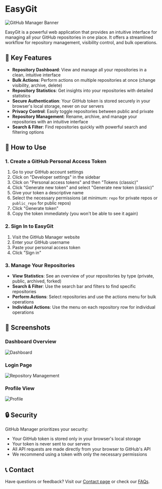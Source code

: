 # EasyGit

![GitHub Manager Banner](https://i.ibb.co/HfcXMMdh/bdaeebf5fd5f.jpg)

EasyGit is a powerful web application that provides an intuitive interface for managing all your GitHub repositories in one place. It offers a streamlined workflow for repository management, visibility control, and bulk operations.

## 🌟 Key Features

- **Repository Dashboard**: View and manage all your repositories in a clean, intuitive interface
- **Bulk Actions**: Perform actions on multiple repositories at once (change visibility, archive, delete)
- **Repository Statistics**: Get insights into your repositories with detailed statistics
- **Secure Authentication**: Your GitHub token is stored securely in your browser's local storage, never on our servers
- **Privacy Control**: Easily toggle repositories between public and private
- **Repository Management**: Rename, archive, and manage your repositories with an intuitive interface
- **Search & Filter**: Find repositories quickly with powerful search and filtering options

## 🚀 How to Use

### 1. Create a GitHub Personal Access Token

1. Go to your GitHub account settings
2. Click on "Developer settings" in the sidebar
3. Click on "Personal access tokens" and then "Tokens (classic)"
4. Click "Generate new token" and select "Generate new token (classic)"
5. Give your token a descriptive name
6. Select the necessary permissions (at minimum: `repo` for private repos or `public_repo` for public repos)
7. Click "Generate token"
8. Copy the token immediately (you won't be able to see it again)

### 2. Sign In to EasyGit

1. Visit the GitHub Manager website
2. Enter your GitHub username
3. Paste your personal access token
4. Click "Sign in"

### 3. Manage Your Repositories

- **View Statistics**: See an overview of your repositories by type (private, public, archived, forked)
- **Search & Filter**: Use the search bar and filters to find specific repositories
- **Perform Actions**: Select repositories and use the actions menu for bulk operations
- **Individual Actions**: Use the menu on each repository row for individual operations

## 📸 Screenshots

### Dashboard Overview
![Dashboard](https://i.ibb.co/7xtWkmGf/751d4e7e3926.jpg)

### Login Page
![Repository Management](https://i.ibb.co/nMx0dgLD/b58f8e3f49e4.jpg)

### Profile View
![Profile](https://i.ibb.co/sJb81BdM/46f050081abe.jpg)

## 🔒 Security

GitHub Manager prioritizes your security:
- Your GitHub token is stored only in your browser's local storage
- Your token is never sent to our servers
- All API requests are made directly from your browser to GitHub's API
- We recommend using a token with only the necessary permissions

## 📞 Contact

Have questions or feedback? Visit our [Contact page](https://easygit.site/contact) or check our [FAQs](https://easygit.site/faqs).


